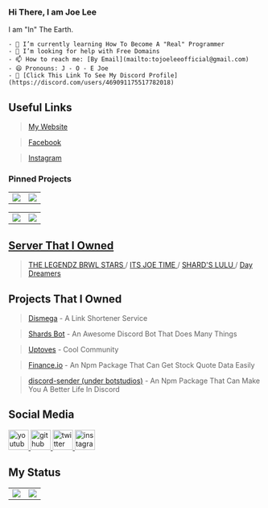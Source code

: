 ### Hi There, I am Joe Lee

I am "In" The Earth.


```
- 🌱 I’m currently learning How To Become A "Real" Programmer  
- 🤔 I’m looking for help with Free Domains
- 📫 How to reach me: [By Email](mailto:tojoeleeofficial@gmail.com)
- 😄 Pronouns: J - O - E Joe
- 🔗 [Click This Link To See My Discord Profile](https://discord.com/users/469091175517782018)
```


## Useful Links

> [My Website](https://www.joelee.ga)

> [Facebook](https://fb.com/joelee2008)

> [Instagram](https://Instagram.com/cheeyong_08)

### Pinned Projects

<table>
  <tr>
    <td align="center" style="padding=5;width=50%;">
            <img align="center" style="padding=0;" src="https://readme-status-50193zoih.vercel.app/api/pin/?username=joeleeofficial&repo=joeleeofficial" />

   </td>
   
   
  <td align="center" style="padding=5;width=50%;">
        <img align="center" style="padding=0;" src="https://readme-status-50193zoih.vercel.app/api/pin/?username=joeleeofficial&repo=discord-giveaway-bot" />

   </td>
  </tr>
    </table>
    
   <table>
  <tr>
     <a href = "https://github.com/joeleeofficial/discord-oauth-example">
    <td align="center" style="padding=5;width=50%;">
            <img align="center" style="padding=0;" src="https://readme-status-50193zoih.vercel.app/api/pin/?username=joeleeofficial&repo=discord-oauth-example" />
     </a>
   </td>
   
   
  <td align="center" style="padding=5;width=50%;">
        <img align="center" style="padding=0;" src="https://readme-status-50193zoih.vercel.app/api/pin/?username=joeleeofficial&repo=export-variables" />

   </td>
  </tr>
    </table>
    
    

## Server That I Owned 

> [ THE LEGENDZ BRWL STARS ](https://discord.gg/MpdByee) / [ ITS JOE TIME ](https://discord.gg/eCFNU7m) / [ SHARD'S LULU ](https://discord.gg/f6WTfguWP4) / [ Day Dreamers ](https://discord.gg/hZMCwDXfQb)
 

<!--![Discord](https://img.shields.io/discord/705036476144156772?label=THE%20LEGENDZ&logo=Discord&style=for-the-badge)-->
<!--![Discord](https://img.shields.io/discord/702721342650318908?label=Its%20Joe%20Time&logo=Discord&style=for-the-badge)-->
<!--![Discord](https://img.shields.io/discord/775640789455470603?label=SHARD%27S%20LULU&logo=Discord&style=for-the-badge)-->
<!--![Discord](https://img.shields.io/discord/762219269093982208?label=DAY%20DREAMERS&logo=Discord&style=for-the-badge)-->

## Projects That I Owned


> [Dismega](https://www.disme.ga) - A Link Shortener Service

> [Shards Bot](https://brawley.is-a.dev) - An Awesome Discord Bot That Does Many Things

> [Uptoves](https://www.uptoves.ga) - Cool Community

> [Finance.io](https://npmjs.com/finance.io) - An Npm Package That Can Get Stock Quote Data Easily

> [discord-sender (under botstudios)](https://discord.is-a.dev) - An Npm Package That Can Make You A Better Life In Discord



## Social Media

<a href="https://www.youtube.com/channel/UCexNfX9LMZtzuFepKzjt36g">
    <img src="https://cdn.discordapp.com/attachments/591157769181069332/752117422483308544/youtube.png" alt="youtube icon" class="social youtube" height="40" width="40">
</a>
<a href="https://github.com/joeleeofficial">
    <img src="https://discordapp.com/assets/5d69e29f0d71aaa04ed9725100199b4e.png" alt="github icon" class="social youtube" height="40" width="40">
</a>
<a href="https://twitter.com/itsjoetime2008">
    <img src="https://discordapp.com/assets/4662875160dc4c56954003ebda995414.png" alt="twitter icon" class="social youtube" height="40" width="40">
</a>
<a href="https://instagram.com/cheeyong08">
    <img src="https://www.freepnglogos.com/uploads/instagram-logo-png-transparent-0.png" alt="instagram icon" class="social youtube" height="40" width="40">
</a>


## My Status

<table>
  <tr>
    <td align="center" style="padding=0;width=50%;">
      <img align="center" style="padding=0;" src="https://readme-status-50193zoih.vercel.app/api/?username=joeleeofficial&show_icons=true&title_color=4F8CC9&text_color=9f9f9f&bg_color=00000000&hide_border=true&icon_color=4F8CC9&hide_title=true&count_private=true" />
    </td>
    <td align="center" style="padding=0;width=50%;">
      <img align="center" style="padding=0;" src="https://readme-status-50193zoih.vercel.app/api/top-langs/?username=joeleeofficial&layout=compact&show_icons=true&title_color=4F8CC9&text_color=9f9f9f&bg_color=00000000&hide_border=true&icon_color=00000000&count_private=true&hide=lua" />
    </td>
  </tr>
</table>



<!--START_SECTION:activity-->




<!--END_SECTION:activity-->


